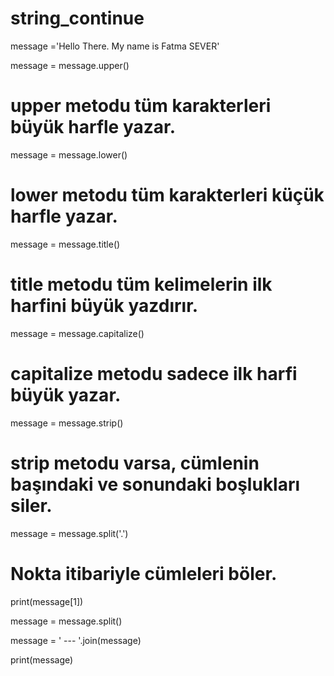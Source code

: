 # string_continue

message ='Hello There. My name is Fatma SEVER'

message = message.upper() 
# upper metodu tüm karakterleri büyük harfle yazar.

message = message.lower() 
# lower metodu tüm karakterleri küçük harfle yazar.

message = message.title()  
# title metodu tüm kelimelerin ilk harfini büyük yazdırır.

message = message.capitalize()  
# capitalize metodu sadece ilk harfi büyük yazar.

message = message.strip()  
# strip metodu varsa, cümlenin başındaki ve sonundaki boşlukları siler.

message = message.split('.') 
# Nokta itibariyle cümleleri böler.

print(message[1]) 


message = message.split()

message = ' ---  '.join(message)

print(message)
